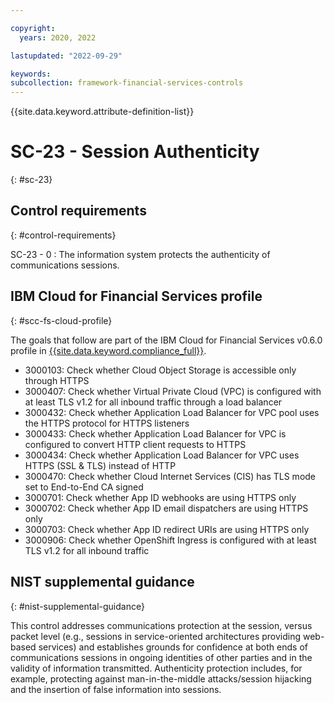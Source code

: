 ```yaml
---

copyright:
  years: 2020, 2022

lastupdated: "2022-09-29"

keywords: 
subcollection: framework-financial-services-controls
---
```


{{site.data.keyword.attribute-definition-list}}

               
# SC-23 - Session Authenticity
{: #sc-23}

## Control requirements
{: #control-requirements}

SC-23 - 0
    : The information system protects the authenticity of communications sessions.

## IBM Cloud for Financial Services profile
{: #scc-fs-cloud-profile}

The goals that follow are part of the IBM Cloud for Financial Services v0.6.0 profile in [{{site.data.keyword.compliance_full}}](/docs/security-compliance?topic=security-compliance-getting-started).

- 3000103: Check whether Cloud Object Storage is accessible only through HTTPS 
- 3000407: Check whether Virtual Private Cloud (VPC) is configured with at least TLS v1.2 for all inbound traffic through a load balancer 
- 3000432: Check whether Application Load Balancer for VPC pool uses the HTTPS protocol for HTTPS listeners 
- 3000433: Check whether Application Load Balancer for VPC is configured to convert HTTP client requests to HTTPS 
- 3000434: Check whether Application Load Balancer for VPC uses HTTPS (SSL & TLS) instead of HTTP 
- 3000470: Check whether Cloud Internet Services (CIS) has TLS mode set to End-to-End CA signed 
- 3000701: Check whether App ID webhooks are using HTTPS only 
- 3000702: Check whether App ID email dispatchers are using HTTPS only 
- 3000703: Check whether App ID redirect URIs are using HTTPS only 
- 3000906: Check whether OpenShift Ingress is configured with at least TLS v1.2 for all inbound traffic

## NIST supplemental guidance
{: #nist-supplemental-guidance}

This control addresses communications protection at the session, versus packet level (e.g., sessions in service-oriented architectures providing web-based services) and establishes grounds for confidence at both ends of communications sessions in ongoing identities of other parties and in the validity of information transmitted. Authenticity protection includes, for example, protecting against man-in-the-middle attacks/session hijacking and the insertion of false information into sessions.



